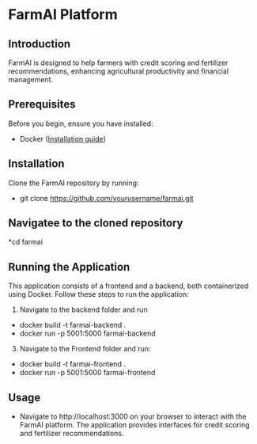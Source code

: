# FarmAI Platform

## Introduction
FarmAI is designed to help farmers with credit scoring and fertilizer recommendations, enhancing agricultural productivity and financial management.
## Prerequisites
Before you begin, ensure you have installed:
* Docker ([Installation guide](https://docs.docker.com/get-docker/))
## Installation
Clone the FarmAI repository by running:
* git clone https://github.com/yourusername/farmai.git

## Navigatee to the cloned repository
*cd farmai

## Running the Application
This application consists of a frontend and a backend, both containerized using Docker. Follow these steps to run the application:

1. Navigate to the backend folder and run
* docker build -t farmai-backend .
* docker run -p 5001:5000 farmai-backend

3. Navigate to the Frontend folder and run:
* docker build -t farmai-frontend .
* docker run -p 5001:5000 farmai-frontend
## Usage
* Navigate to http://localhost:3000 on your browser to interact with the FarmAI platform. The application provides interfaces for credit scoring and fertilizer recommendations.
